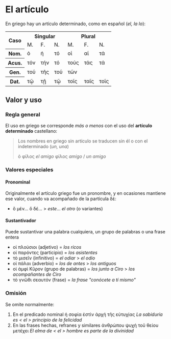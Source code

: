 # El artículo

En griego hay un artículo determinado, como en español (*el, la lo*):

<table>
    <tr><th rowspan='2'>Caso</th><th colSpan='3'>Singular</th><th colSpan='3'>Plural</th></tr>
    <tr>
        <td>M.</td><td>F.</td><td>N.</td>
        <td>M.</td><td>F.</td><td>N.</td>
    </tr>
    <tr><th>Nom.</th>
        <td>ὁ</td>
        <td>ἡ</td>
        <td>τό</td>
        <td>οἱ</td>
        <td>αἱ</td>
        <td>τά</td>
    </tr>
    <tr><th>Acus.</th>
        <td>τόν</td>
        <td>τήν</td>
        <td>τό</td>
        <td>τούς</td>
        <td>τάς</td>
        <td>τά</td>
    </tr>
    <tr><th>Gen.</th>
        <td>τοῦ</td>
        <td>τῆς</td>
        <td>τοῦ</td>
        <td colspan='3'>τῶν</td>
    </tr>
    <tr><th>Dat.</th>
        <td>τῷ</td>
        <td>τῇ</td>
        <td>τῷ</td>
        <td>τοῖς</td>
        <td>ταῖς</td>
        <td>τοῖς</td>
    </tr>
</table>

## Valor y uso

### Regla general

El uso en griego se corresponde *más o menos* con el uso del **artículo determinado** castellano:

> Los nombres en griego sin artículo se traducen sin él o con el indeterminado (*un, una*)
>
> ὁ φίλος *el amigo*
> φίλος *amigo* / *un amigo*

### Valores especiales

#### Pronominal

Originalmente el artículo griego fue un pronombre, y en ocasiones mantiene ese valor, cuando va acompañado de la partícula δὲ:

- ὅ μέν... ὅ δέ... > *este*... *el otro* (o variantes)

#### Sustantivador

Puede sustantivar una palabra cualquiera, un grupo de palabras o una frase entera

- οἱ πλούσιοι (adjetivo) = *los ricos*
- οἱ παρόντες (participio) = *los asistentes*
- τὸ μισεῖν (infinitivo) = *el odiar* > *el odio*
- οἱ πάλαι (adverbio) = *los de antes* > *los antiguos*
- οἱ ἀμφὶ Κῦρον (grupo de palabras) = *los junto a Ciro* > *los acompañantes de Ciro*
- τὸ γνῶθι σεαυτόν (frase) = *la frase "conócete a tí mismo"*

### Omisión

Se omite normalmente:

1. En el predicado nominal
   ἡ σοφία ἐστὶν ἀρχή τῆς εὐτυχίας
   *La sabiduría es &lt; el &gt; principio de la felicidad*
2. En las frases hechas, refranes y similares
   ἀνθρώπου ψυχή τοῦ θείου μετέχει
   *El alma de &lt; el &gt; hombre es parte de la divinidad*